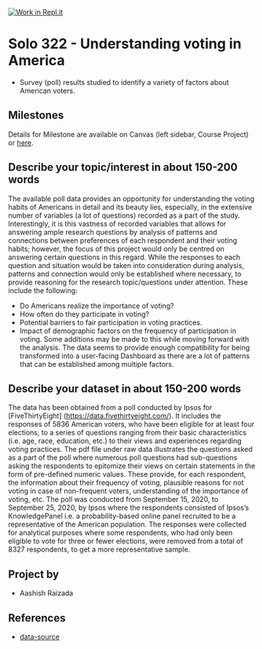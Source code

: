 [![Work in Repl.it](https://classroom.github.com/assets/work-in-replit-14baed9a392b3a25080506f3b7b6d57f295ec2978f6f33ec97e36a161684cbe9.svg)](https://classroom.github.com/online_ide?assignment_repo_id=316830&assignment_repo_type=GroupAssignmentRepo)
# Solo 322 - Understanding voting in America

- Survey (poll) results studied to identify a variety of factors about American voters.

## Milestones

Details for Milestone are available on Canvas (left sidebar, Course Project) or [here](https://firas.moosvi.com/courses/data301/project/milestone01.html).

## Describe your topic/interest in about 150-200 words

The available poll data provides an opportunity for understanding the voting habits of Americans in detail and its beauty lies, especially, in the extensive number of variables (a lot of questions) recorded as a part of the study. Interestingly, it is this vastness of recorded variables that allows for answering ample research questions by analysis of patterns and connections between preferences of each respondent and their voting habits; however, the focus of this project would only be centred on answering certain questions in this regard. While the responses to each question and situation would be taken into consideration during analysis, patterns and connection would only be established where necessary, to provide reasoning for the research topic/questions under attention. These include the following:
-	Do Americans realize the importance of voting?
-	How often do they participate in voting?
-	Potential barriers to fair participation in voting practices.
-	Impact of demographic factors on the frequency of participation in voting.
Some additions may be made to this while moving forward with the analysis. The data seems to provide enough compatibility for being transformed into a user-facing Dashboard as there are a lot of patterns that can be established among multiple factors.


## Describe your dataset in about 150-200 words

The data has been obtained from a poll conducted by Ipsos for [FiveThirtyEight] (https://data.fivethirtyeight.com/). It includes the responses of 5836 American voters, who have been eligible for at least four elections, to a series of questions ranging from their basic characteristics (i.e. age, race, education, etc.) to their views and experiences regarding voting practices. The pdf file under raw data illustrates the questions asked as a part of the poll where numerous poll questions had sub-questions asking the respondents to epitomize their views on certain statements in the form of pre-defined numeric values. These provide, for each respondent, the information about their frequency of voting, plausible reasons for not voting in case of non-frequent voters, understanding of the importance of voting, etc. The poll was conducted from September 15, 2020, to September 25, 2020, by Ipsos where the respondents consisted of Ipsos’s KnowledgePanel i.e. a probability-based online panel recruited to be a representative of the American population. The responses were collected for analytical purposes where some respondents, who had only been eligible to vote for three or fewer elections, were removed from a total of 8327 respondents, to get a more representative sample.

## Project by

- Aashish Raizada

## References

- [data-source](https://github.com/fivethirtyeight/data/tree/master/non-voters)
